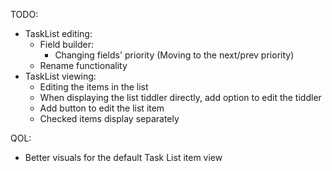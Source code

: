 
TODO:
 * TaskList editing:
	* Field builder:
		* Changing fields' priority (Moving to the next/prev priority)
	* Rename functionality
 * TaskList viewing:
	* Editing the items in the list
	* When displaying the list tiddler directly, add option to edit the tiddler
	* Add button to edit the list item
	* Checked items display separately

QOL:
 * Better visuals for the default Task List item view